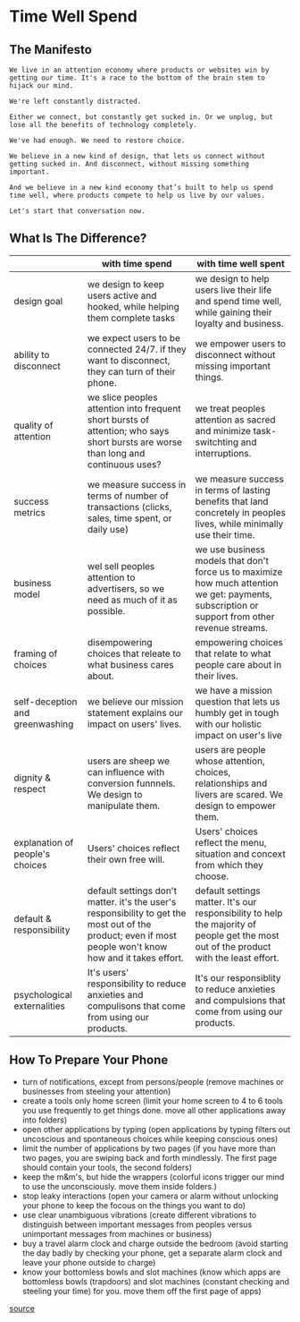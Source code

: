 # Time Well Spend

## The Manifesto

```
We live in an attention economy where products or websites win by getting our time. It's a race to the bottom of the brain stem to hijack our mind.

We're left constantly distracted.

Either we connect, but constantly get sucked in. Or we unplug, but lose all the benefits of technology completely.

We've had enough. We need to restore choice.

We believe in a new kind of design, that lets us connect without getting sucked in. And disconnect, without missing something important.

And we believe in a new kind economy that’s built to help us spend time well, where products compete to help us live by our values.

Let's start that conversation now.
```

## What Is The Difference?

| | with time spend | with time well spent |
| --- | --- | --- |
| design goal | we design to keep users active and hooked, while helping them complete tasks | we design to help users live their life and spend time well, while gaining their loyalty and business. |
| ability to disconnect | we expect users to be connected 24/7. if they want to disconnect, they can turn of their phone. | we empower users to disconnect without missing important things. |
| quality of attention | we slice peoples attention into frequent short bursts of attention; who says short bursts are worse than long and continuous uses? | we treat peoples attention as sacred and minimize task-switchting and interruptions. |
| success metrics | we measure success in terms of number of transactions (clicks, sales, time spent, or daily use) | we measure success in terms of lasting benefits that land concretely in peoples lives, while minimally use their time. | 
| business model | wel sell peoples attention to advertisers, so we need as much of it as possible. | we use business models that don't force us to maximize how much attention we get: payments, subscription or support from other revenue streams. | 
| framing of choices | disempowering choices that releate to what business cares about. | empowering choices that relate to what people care about in their lives. |
| self-deception and greenwashing | we believe our mission statement explains our impact on users' lives. | we have a mission question that lets us humbly get in tough with our holistic impact on user's live |
| dignity & respect | users are sheep we can influence with conversion funnnels. We design to manipulate them. | users are people whose attention, choices, relationships and livers are scared. We design to empower them. | 
| explanation of people's choices | Users' choices reflect their own free will. | Users' choices reflect the menu, situation and concext from which they choose. |
| default & responsibility | default settings don't matter. it's the user's responsibility to get the most out of the product; even if most people won't know how and it takes effort. | default settings matter. It's our responsibility to help the majority of people get the most out of the product with the least effort. |
| psychological externalities | It's users' responsibility to reduce anxieties and compulisons that come from using our products. | It's our responsiblity to reduce anxieties and compulsions that come from using our products. |

## How To Prepare Your Phone

* turn of notifications, except from persons/people (remove machines or businesses from steeling your attention)
* create a tools only home screen (limit your home screen to 4 to 6 tools you use frequently to get things done. move all other applications away into folders)
* open other applications by typing (open applications by typing filters out uncoscious and spontaneous choices while keeping conscious ones)
* limit the number of applications by two pages (if you have more than two pages, you are swiping back and forth mindlessly. The first page should contain your tools, the second folders)
* keep the m&m's, but hide the wrappers (colorful icons trigger our mind to use the unconsciously. move them inside folders.)
* stop leaky interactions (open your camera or alarm without unlocking your phone to keep the focous on the things you want to do)
* use clear unambiguous vibrations (create different vibrations to distinguish between important messages from peoples versus unimportant messages from machines or business)
* buy a travel alarm clock and charge outside the bedroom (avoid starting the day badly by checking your phone, get a separate alarm clock and leave your phone outside to charge)
* know your bottomless bowls and slot machines (know which apps are bottomless bowls (trapdoors) and slot machines (constant checking and steeling your time) for you. move them off the first page of apps)

[source](http://timewellspent.io/)
